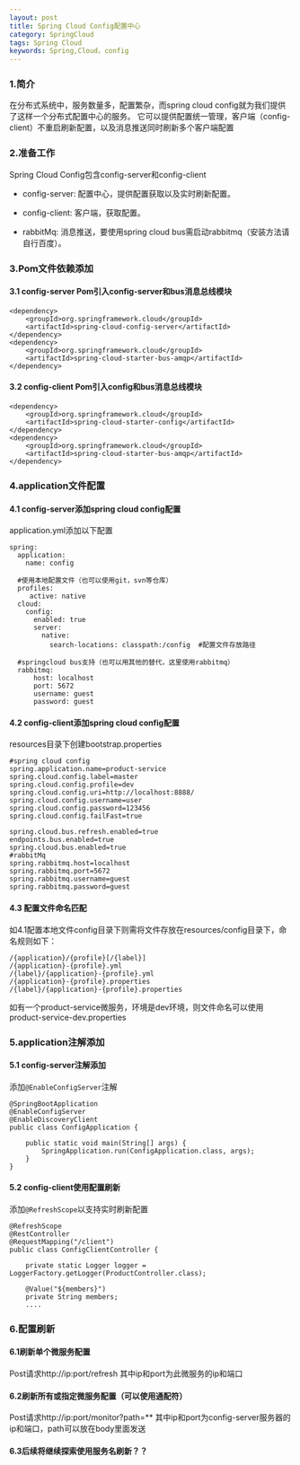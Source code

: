 ```yaml
---
layout: post
title: Spring Cloud Config配置中心
category: SpringCloud
tags: Spring Cloud
keywords: Spring,Cloud，config
---
```

### 1.简介
在分布式系统中，服务数量多，配置繁杂，而spring cloud config就为我们提供了这样一个分布式配置中心的服务。
它可以提供配置统一管理，客户端（config-client）不重启刷新配置，以及消息推送同时刷新多个客户端配置

### 2.准备工作

Spring Cloud Config包含config-server和config-client

* config-server: 配置中心，提供配置获取以及实时刷新配置。

* config-client: 客户端，获取配置。

* rabbitMq: 消息推送，要使用spring cloud bus需启动rabbitmq（安装方法请自行百度）。
### 3.Pom文件依赖添加
#### 3.1 config-server Pom引入config-server和bus消息总线模块

```
<dependency>
    <groupId>org.springframework.cloud</groupId>
    <artifactId>spring-cloud-config-server</artifactId>
</dependency>
<dependency>
    <groupId>org.springframework.cloud</groupId>
    <artifactId>spring-cloud-starter-bus-amqp</artifactId>
</dependency>
```
#### 3.2 config-client Pom引入config和bus消息总线模块

```
<dependency>
    <groupId>org.springframework.cloud</groupId>
    <artifactId>spring-cloud-starter-config</artifactId>
</dependency>
<dependency>
    <groupId>org.springframework.cloud</groupId>
    <artifactId>spring-cloud-starter-bus-amqp</artifactId>
</dependency>
```
### 4.application文件配置
#### 4.1 config-server添加spring cloud config配置
application.yml添加以下配置

```
spring:
  application:
    name: config
    
  #使用本地配置文件（也可以使用git，svn等仓库）
  profiles:
     active: native
  cloud:
    config:
      enabled: true
      server:
        native:
          search-locations: classpath:/config  #配置文件存放路径
          
  #springcloud bus支持（也可以用其他的替代，这里使用rabbitmq）
  rabbitmq:
      host: localhost
      port: 5672
      username: guest
      password: guest
```
#### 4.2 config-client添加spring cloud config配置
resources目录下创建bootstrap.properties

```
#spring cloud config
spring.application.name=product-service
spring.cloud.config.label=master
spring.cloud.config.profile=dev
spring.cloud.config.uri=http://localhost:8888/
spring.cloud.config.username=user
spring.cloud.config.password=123456
spring.cloud.config.failFast=true

spring.cloud.bus.refresh.enabled=true
endpoints.bus.enabled=true
spring.cloud.bus.enabled=true
#rabbitMq
spring.rabbitmq.host=localhost
spring.rabbitmq.port=5672
spring.rabbitmq.username=guest
spring.rabbitmq.password=guest
```
#### 4.3 配置文件命名匹配
如4.1配置本地文件config目录下则需将文件存放在resources/config目录下，命名规则如下：

```
/{application}/{profile}[/{label}]
/{application}-{profile}.yml
/{label}/{application}-{profile}.yml
/{application}-{profile}.properties
/{label}/{application}-{profile}.properties
```
如有一个product-service微服务，环境是dev环境，则文件命名可以使用product-service-dev.properties
### 5.application注解添加
#### 5.1 config-server注解添加
添加`@EnableConfigServer`注解

```
@SpringBootApplication
@EnableConfigServer
@EnableDiscoveryClient
public class ConfigApplication {

	public static void main(String[] args) {
		SpringApplication.run(ConfigApplication.class, args);
	}
}

```
#### 5.2 config-client使用配置刷新
添加`@RefreshScope`以支持实时刷新配置

```
@RefreshScope
@RestController
@RequestMapping("/client")
public class ConfigClientController {

	private static Logger logger = LoggerFactory.getLogger(ProductController.class);

	@Value("${members}")
	private String members;
	....
```

### 6.配置刷新
#### 6.1刷新单个微服务配置
Post请求http://ip:port/refresh
其中ip和port为此微服务的ip和端口
#### 6.2刷新所有或指定微服务配置（可以使用通配符）
Post请求http://ip:port/monitor?path=**
其中ip和port为config-server服务器的ip和端口，path可以放在body里面发送
#### 6.3后续将继续探索使用服务名刷新？？


